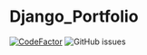 # Django_Portfolio
[![CodeFactor](https://www.codefactor.io/repository/github/frai3mega/django_portfolio/badge)](https://www.codefactor.io/repository/github/frai3mega/django_portfolio)
![GitHub issues](https://img.shields.io/github/issues/FraI3mega/django_portfolio)